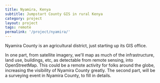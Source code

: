 ```yaml
---
title: Nyamira, Kenya
subtitle: Jumpstart County GIS in rural Kenya
category: project
layout: project
tags: remote
permalink: '/project/nyamira/'
---
```


Nyamira County is an agricultural district, just starting up its GIS office.

In one part, from satellite imagery, we'll map as much of the infrastructure, land use, buildings, etc, as detectable from remote sensing, into OpenStreetMap. This could be a remote activity for folks around the globe, increasing the visibility of Nyamira County greatly. The second part, will be a surveying event in Nyamira County, to fill in details.

